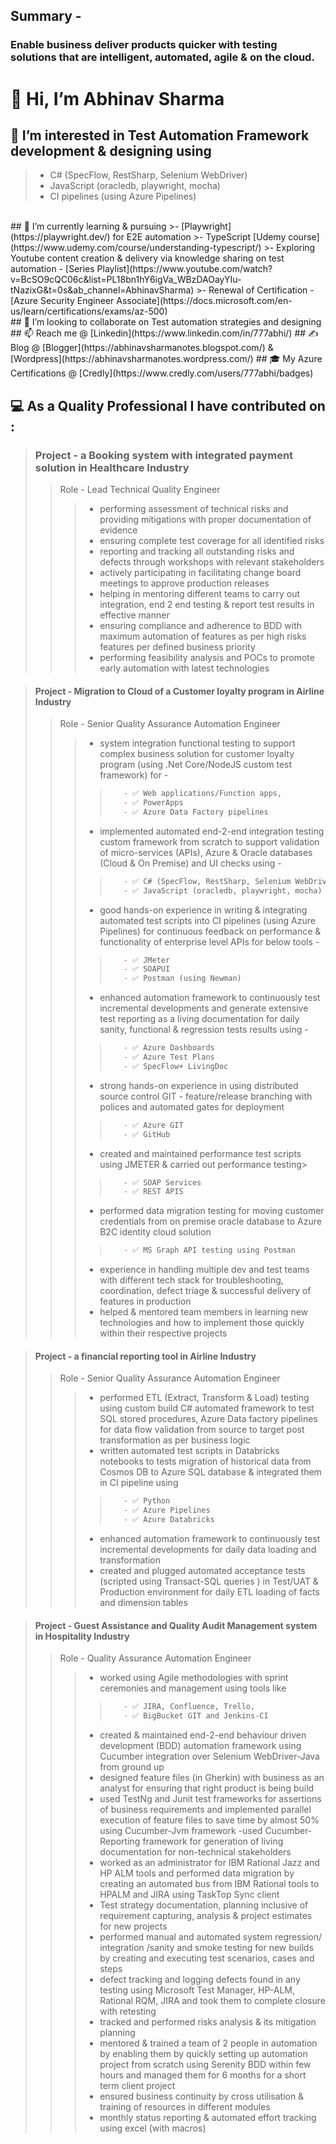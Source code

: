 ## Summary - 
### Enable business deliver products quicker with testing solutions that are intelligent, automated, agile & on the cloud. 

# 👋 Hi, I’m Abhinav Sharma
## 👀 I’m interested in Test Automation Framework development & designing using
>- C# (SpecFlow, RestSharp, Selenium WebDriver)
>- JavaScript (oracledb, playwright, mocha)  
>- CI pipelines (using Azure Pipelines) 
    
<br/>
## 🌱 I’m currently learning & pursuing 
>- [Playwright](https://playwright.dev/) for E2E automation
>- TypeScript [Udemy course](https://www.udemy.com/course/understanding-typescript/)
>- Exploring Youtube content creation & delivery via knowledge sharing on test automation - [Series Playlist](https://www.youtube.com/watch?v=BcSO9cQC06c&list=PL18bn1hY6igVa_WBzDAOayYIu-tNazixG&t=0s&ab_channel=AbhinavSharma) 
>- Renewal of Certification - [Azure Security Engineer Associate](https://docs.microsoft.com/en-us/learn/certifications/exams/az-500)
    
<br/> 
## 💞️ I’m looking to collaborate on Test automation strategies and designing
## 📫 Reach me @ [Linkedin](https://www.linkedin.com/in/777abhi/)
## ✍️ Blog @ [Blogger](https://abhinavsharmanotes.blogspot.com/) & [Wordpress](https://abhinavsharmanotes.wordpress.com/)
## 🎓 My Azure Certifications @ [Credly](https://www.credly.com/users/777abhi/badges)

<br/>

## 💻 As a Quality Professional I have contributed on : 

> ### Project - a Booking system with integrated payment solution in Healthcare Industry
>> Role - Lead Technical Quality Engineer 
>>> - performing assessment of technical risks and providing mitigations with proper documentation of evidence
>>> - ensuring complete test coverage for all identified risks
>>> - reporting and tracking all outstanding risks and defects through workshops with relevant stakeholders
>>> - actively participating in facilitating change board meetings to approve production releases
>>>- helping in mentoring different teams to carry out integration, end 2 end testing & report test results in effective manner
>>> - ensuring compliance and adherence to BDD with maximum automation of features as per high risks features per defined business priority
>>> - performing feasibility analysis and POCs to promote early automation with latest technologies

> ####  Project - Migration to Cloud of a Customer loyalty program in Airline Industry
>> Role - Senior Quality Assurance Automation Engineer
>>> - system integration functional testing to support complex business solution for customer loyalty program (using .Net Core/NodeJS custom test framework) for - 
>>>>```markdown
>>>>    - ✅ Web applications/Function apps, 
>>>>    - ✅ PowerApps 
>>>>    - ✅ Azure Data Factory pipelines
>>>>```
>>>- implemented automated end-2-end integration testing custom framework from scratch to support validation of micro-services (APIs), Azure & Oracle databases (Cloud & On Premise) and UI checks using - 
>>>>```markdown
>>>>    - ✅ C# (SpecFlow, RestSharp, Selenium WebDriver)
>>>>    - ✅ JavaScript (oracledb, playwright, mocha)
>>>>```
>>> - good hands-on experience in writing & integrating automated test scripts into CI pipelines (using Azure Pipelines) for continuous feedback on performance & functionality of enterprise level APIs for below tools - 
>>>>```markdown
>>>>    - ✅ JMeter
>>>>    - ✅ SOAPUI 
>>>>    - ✅ Postman (using Newman) 
>>>>```
>>> - enhanced automation framework to continuously test incremental developments and generate extensive test reporting as a living documentation for daily sanity, functional & regression tests results using - 
>>>>```markdown
>>>>    - ✅ Azure Dashboards
>>>>    - ✅ Azure Test Plans
>>>>    - ✅ SpecFlow+ LivingDoc
>>>>```
>>> - strong hands-on experience in using distributed source control GIT - feature/release branching with polices and automated gates for deployment
>>>>```markdown
>>>>    - ✅ Azure GIT
>>>>    - ✅ GitHub
>>>>```
>>> - created and maintained performance test scripts using JMETER & carried out performance testing>
>>>>```markdown
>>>>    - ✅ SOAP Services 
>>>>    - ✅ REST APIS
>>>>```
>>> - performed data migration testing for moving customer credentials from on premise oracle database to Azure B2C identity cloud solution
>>>>```markdown
>>>>    - ✅ MS Graph API testing using Postman
>>>>```
>>> - experience in handling multiple dev and test teams with different tech stack for troubleshooting, coordination, defect triage & successful delivery of features in production
>>> - helped & mentored team members in learning new technologies and how to implement those quickly within their respective projects

> #### Project - a financial reporting tool in Airline Industry
>> Role - Senior Quality Assurance Automation Engineer
>>>- performed ETL (Extract, Transform & Load) testing using custom build C# automated framework to test SQL stored procedures, Azure Data factory pipelines for data flow validation from source to target post transformation as per business logic
>>>- written automated test scripts in Databricks notebooks to tests migration of historical data from Cosmos DB to Azure SQL database & integrated them in CI pipeline using
>>>>```markdown
>>>>    - ✅ Python
>>>>    - ✅ Azure Pipelines
>>>>    - ✅ Azure Databricks
>>>>```
>>>- enhanced automation framework to continuously test incremental developments for daily data loading and transformation
>>>- created and plugged automated acceptance tests (scripted using Transact-SQL queries ) in Test/UAT & Production environment for daily ETL loading of facts and dimension tables


> #### Project - Guest Assistance and Quality Audit Management system in Hospitality Industry
>> Role - Quality Assurance Automation Engineer
>>>- worked using Agile methodologies with sprint ceremonies and management using tools like 
>>>>```markdown
>>>>    - ✅ JIRA, Confluence, Trello, 
>>>>    - ✅ BigBucket GIT and Jenkins-CI
>>>>```
>>>- created & maintained end-2-end behaviour driven development (BDD) automation framework using Cucumber integration over Selenium WebDriver-Java from ground up
>>>- designed feature files (in Gherkin) with business as an analyst for ensuring that right product is being build
>>>- used TestNg and Junit test frameworks for assertions of business requirements and implemented parallel execution of feature files to save time by almost 50% using Cucumber-Jvm framework
>>>-used Cucumber-Reporting framework for generation of living documentation for non-technical stakeholders 
>>>- worked as an administrator for IBM Rational Jazz and HP ALM tools and performed data migration by creating an automated bus from IBM Rational tools to HPALM and JIRA using TaskTop Sync client
>>>- Test strategy documentation, planning inclusive of requirement capturing, analysis & project estimates for new projects
>>>- performed manual and automated system regression/ integration /sanity and smoke testing for new builds by creating and executing test scenarios, cases and steps
>>>- defect tracking and logging defects found in any testing using Microsoft Test Manager, HP-ALM, Rational RQM, JIRA and took them to complete closure with retesting
>>>- tracked and performed risks analysis & its mitigation planning
>>>- mentored & trained a team of 2 people in automation by enabling them by quickly setting up automation project from scratch using Serenity BDD within few hours and managed them for 6 months for a short term client project
>>>- ensured business continuity by cross utilisation & training of resources in different modules
>>>- monthly status reporting & automated effort tracking using excel (with macros)

<!---
777abhi/777abhi is a ✨ special ✨ repository because its `README.md` (this file) appears on your GitHub profile.
You can click the Preview link to take a look at your changes.
--->
